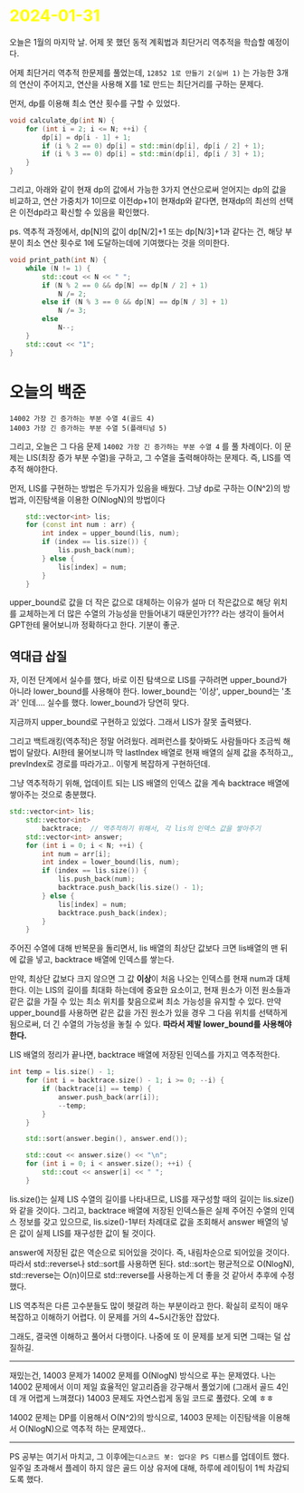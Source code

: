 # <span style="color:yellow">2024-01-31</span>

오늘은 1월의 마지막 날. 어제 못 했던 동적 계획법과 최단거리 역추적을 학습할 예정이다.

어제 최단거리 역추적 한문제를 풀었는데, ``12852 1로 만들기 2(실버 1)`` 는 가능한 3개의 연산이 주어지고, 연산을 사용해 X를 1로 만드는 최단거리를 구하는 문제다.

먼저, dp를 이용해 최소 연산 횟수를 구할 수 있었다.
```cpp
void calculate_dp(int N) {
    for (int i = 2; i <= N; ++i) {
        dp[i] = dp[i - 1] + 1;
        if (i % 2 == 0) dp[i] = std::min(dp[i], dp[i / 2] + 1);
        if (i % 3 == 0) dp[i] = std::min(dp[i], dp[i / 3] + 1);
    }
}
```

그리고, 아래와 같이 현재 dp의 값에서 가능한 3가지 연산으로써 얻어지는 dp의 값을 비교하고, 연산 가중치가 1이므로 이전dp+1이 현재dp와 같다면, 현재dp의 최선의 선택은 이전dp라고 확신할 수 있음을 확인했다.

ps. 역추적 과정에서, dp\[N\]의 값이 dp\[N/2\]+1 또는 dp\[N/3\]+1과 같다는 건, 해당 부분이 최소 연산 횟수로 1에 도달하는데에 기여했다는 것을 의미한다.

```cpp
void print_path(int N) {
    while (N != 1) {
        std::cout << N << " ";
        if (N % 2 == 0 && dp[N] == dp[N / 2] + 1)
            N /= 2;
        else if (N % 3 == 0 && dp[N] == dp[N / 3] + 1)
            N /= 3;
        else
            N--;
    }
    std::cout << "1";
}
```



# 오늘의 백준
```
14002 가장 긴 증가하는 부분 수열 4(골드 4)
14003 가장 긴 증가하는 부분 수열 5(플래티넘 5)
```

그리고, 오늘은 그 다음 문제 ``14002 가장 긴 증가하는 부분 수열 4`` 를 풀 차례이다.
이 문제는 LIS(최장 증가 부분 수열)을 구하고, 그 수열을 출력해야하는 문제다.
즉, LIS를 역추적 해야한다.

먼저, LIS를 구현하는 방법은 두가지가 있음을 배웠다. 그냥 dp로 구하는 O(N^2)의 방법과, 이진탐색을 이용한 O(NlogN)의 방법이다

```cpp
    std::vector<int> lis;
    for (const int num : arr) {
        int index = upper_bound(lis, num);
        if (index == lis.size()) {
            lis.push_back(num);
        } else {
            lis[index] = num;
        }
    }
```

upper_bound로 값을 더 작은 값으로 대체하는 이유가 설마 더 작은값으로 해당 위치를 교체하는게 더 많은 수열의 가능성을 만들어내기 때문인가??? 라는 생각이 들어서 GPT한테 물어보니까 정확하다고 한다. 기분이 좋군.

## 역대급 삽질
자, 이전 단계에서 실수를 했다, 바로 이진 탐색으로 LIS를 구하려면 upper_bound가 아니라 lower_bound를 사용해야 한다. lower_bound는 '이상', upper_bound는 '초과' 인데.... 실수를 했다. lower_bound가 당연히 맞다.

지금까지 upper_bound로 구현하고 있었다. 그래서 LIS가 잘못 출력됐다.

그리고 백트래킹(역추적)은 정말 어려웠다. 레퍼런스를 찾아봐도 사람들마다 조금씩 해법이 달랐다. AI한테 물어보니까 막 lastIndex 배열로 현재 배열의 실제 값을 추적하고,, prevIndex로 경로를 따라가고.. 이렇게 복잡하게 구현하던데.

그냥 역추적하기 위해, 업데이트 되는 LIS 배열의 인덱스 값을 계속 backtrace 배열에 쌓아주는 것으로 충분했다.

```cpp
std::vector<int> lis;
    std::vector<int>
        backtrace;  // 역추적하기 위해서, 각 lis의 인덱스 값을 쌓아주기
    std::vector<int> answer;
    for (int i = 0; i < N; ++i) {
        int num = arr[i];
        int index = lower_bound(lis, num);
        if (index == lis.size()) {
            lis.push_back(num);
            backtrace.push_back(lis.size() - 1);
        } else {
            lis[index] = num;
            backtrace.push_back(index);
        }
    }
```

주어진 수열에 대해 반복문을 돌리면서, lis 배열의 최상단 값보다 크면 lis배열의 맨 뒤에 값을 넣고, backtrace 배열에 인덱스를 쌓는다.

만약, 최상단 값보다 크지 않으면 그 값 **이상**이 처음 나오는 인덱스를 현재 num과 대체한다. 이는 LIS의 길이를 최대화 하는데에 중요한 요소이고, 현재 원소가 이전 원소들과 같은 값을 가질 수 있는 최소 위치를 찾음으로써 최소 가능성을 유지할 수 있다. 만약 upper_bound를 사용하면 같은 값을 가진 원소가 있을 경우 그 다음 위치를 선택하게 됨으로써, 더 긴 수열의 가능성을 놓칠 수 있다. **따라서 제발 lower_bound를 사용해야 한다.**

LIS 배열의 정리가 끝나면, backtrace 배열에 저장된 인덱스를 가지고 역추적한다.

```cpp
int temp = lis.size() - 1;
    for (int i = backtrace.size() - 1; i >= 0; --i) {
        if (backtrace[i] == temp) {
            answer.push_back(arr[i]);
            --temp;
        }
    }

    std::sort(answer.begin(), answer.end());

    std::cout << answer.size() << "\n";
    for (int i = 0; i < answer.size(); ++i) {
        std::cout << answer[i] << " ";
    }
```

lis.size()는 실제 LIS 수열의 길이를 나타내므로, LIS를 재구성할 때의 길이는 lis.size()와 같을 것이다. 그리고, backtrace 배열에 저장된 인덱스들은 실제 주어진 수열의 인덱스 정보를 갖고 있으므로, lis.size()-1부터 차례대로 값을 조회해서 answer 배열의 넣은 값이 실제 LIS를 재구성한 값이 될 것이다.

answer에 저장된 값은 역순으로 되어있을 것이다. 즉, 내림차순으로 되어있을 것이다.
따라서 std::reverse나 std::sort를 사용하면 된다.
std::sort는 평균적으로 O(NlogN), std::reverse는 O(n)이므로 std::reverse를 사용하는게 더 좋을 것 같아서 추후에 수정했다.


LIS 역추적은 다른 고수분들도 많이 헷갈려 하는 부분이라고 한다. 확실히 로직이 매우 복잡하고 이해하기 어렵다.
이 문제를 거의 4~5시간동안 잡았다.

그래도, 결국엔 이해하고 풀어서 다행이다. 나중에 또 이 문제를 보게 되면 그때는 덜 삽질하길.


- - -

재밌는건, 14003 문제가 14002 문제를 O(NlogN) 방식으로 푸는 문제였다.
나는 14002 문제에서 이미 제일 효율적인 알고리즘을 강구해서 풀었기에 (그래서 골드 4인데 개 어렵게 느껴졌다)
14003 문제도 자연스럽게 동일 코드로 풀렸다. 오예 ㅎㅎ

14002 문제는 DP를 이용해서 O(N^2)의 방식으로, 14003 문제는 이진탐색을 이용해서 O(NlogN)으로 역추적 하는 문제였다..


- - -

PS 공부는 여기서 마치고, 그 이후에는``디스코드 봇: 업다운 PS 디펜스``를 업데이트 했다.
일주일 초과해서 플레이 하지 않은 골드 이상 유저에 대해, 하루에 레이팅이 1씩 차감되도록 했다.
